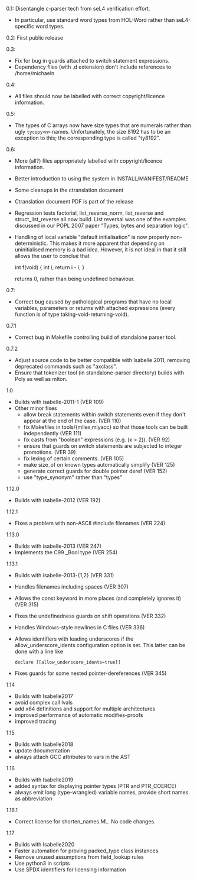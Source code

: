 <!--
  Copyright 2020, Data61, CSIRO (ABN 41 687 119 230)

  SPDX-License-Identifier: BSD-2-Clause
-->

0.1: Disentangle c-parser tech from seL4 verification effort.
- In particular, use standard word types from HOL-Word rather than seL4-specific word types.

0.2: First public release

0.3:
- Fix for bug in guards attached to switch statement expressions.
- Dependency files (with .d extension) don't include references to /home/michaeln

0.4:
- All files should now be labelled with correct copyright/licence information.

0.5:
- The types of C arrays now have size types that are numerals rather
  than ugly `tycopy<n>` names.  Unfortunately, the size 8192 has to be
  an exception to this; the corresponding type is called "ty8192".

0.6:
- More (all?) files appropriately labelled with copyright/licence information.
- Better introduction to using the system in INSTALL/MANIFEST/README
- Some cleanups in the ctranslation document
- Ctranslation document PDF is part of the release
- Regression tests factorial, list_reverse_norm, list_reverse and
  struct_list_reverse all now build.  List reversal was one of the
  examples discussed in our POPL 2007 paper "Types, bytes and
  separation logic".
- Handling of local variable "default initialisation" is now properly
  non-deterministic. This makes it more apparent that depending on
  uninitialised memory is a bad idea.  However, it is not ideal in
  that it still allows the user to conclue that

    int f(void) { int i; return i - i; }

  returns 0, rather than being undefined behaviour.

0.7:
- Correct bug caused by pathological programs that have no local
  variables, parameters or returns with attached expressions (every
  function is of type taking-void-returning-void).

0.7.1
- Correct bug in Makefile controlling build of standalone parser tool.

0.7.2
- Adjust source code to be better compatible with Isabelle 2011, removing
  deprecated commands such as "axclass".
- Ensure that tokenizer tool (in standalone-parser directory) builds
  with Poly as well as mlton.

1.0
- Builds with isabelle-2011-1 (VER 109)
- Other minor fixes
  - allow break statements within switch statements even if they don't
    appear at the end of the case. (VER 110)
  - fix Makefiles in tools/{mllex,mlyacc} so that those tools can be
    built independently (VER 111)
  - fix casts from "boolean" expressions (e.g. (x > 2)). (VER 92)
  - ensure that guards on switch statements are subjected to integer
    promotions. (VER 39)
  - fix lexing of certain comments. (VER 105)
  - make size_of on known types automatically simplify (VER 125)
  - generate correct guards for double pointer deref (VER 152)
  - use "type_synonym" rather than "types"

1.12.0
- Builds with isabelle-2012 (VER 192)

1.12.1
- Fixes a problem with non-ASCII #include filenames (VER 224)

1.13.0
- Builds with isabelle-2013 (VER 247)
- Implements the C99 _Bool type (VER 254)

1.13.1
- Builds with isabelle-2013-{1,2} (VER 331)
- Handles filenames including spaces (VER 307)
- Allows the const keyword in more places (and completely ignores it) (VER 315)
- Fixes the undefinedness guards on shift operations (VER 332)
- Handles Windows-style newlines in C files (VER 336)
- Allows identifiers with leading underscores if the allow_underscore_idents configuration option is set.  This latter can be done with a line like

      declare [[allow_underscore_idents=true]]
- Fixes guards for some nested pointer-dereferences (VER 345)

1.14
- Builds with Isabelle2017
- avoid complex call lvals
- add x64 definitions and support for multiple architectures
- improved performance of automatic modifies-proofs
- improved tracing

1.15
- Builds with Isabelle2018
- update documentation
- always attach GCC attributes to vars in the AST

1.16
- Builds with Isabelle2019
- added syntax for displaying pointer types (PTR and PTR_COERCE)
- always emit long (type-wrangled) variable names,
  provide short names as abbreviation

1.16.1
- Correct license for shorten_names.ML. No code changes.

1.17
- Builds with Isabelle2020
- Faster automation for proving packed_type class instances
- Remove unused assumptions from field_lookup rules
- Use python3 in scripts
- Use SPDX identifiers for licensing information
